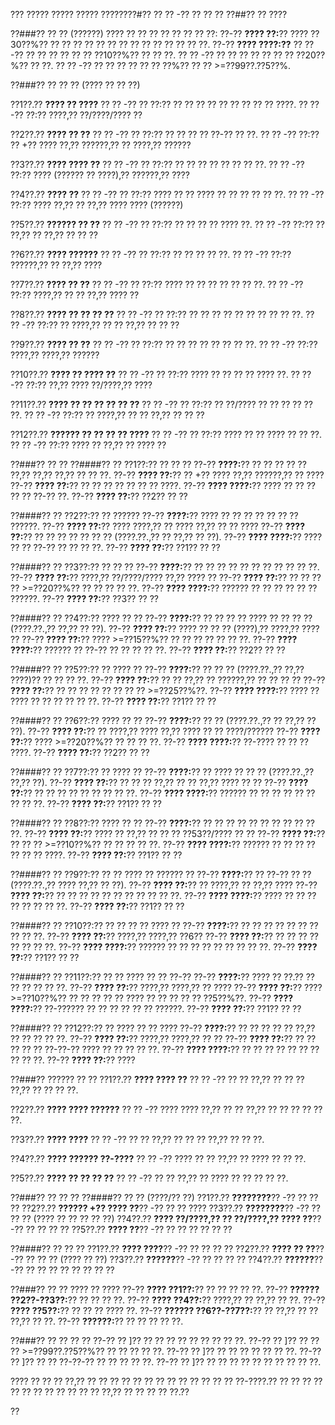 ??? ????? ????? ????? ????????#?? ?? ?? -?? ?? ?? ??
??##?? ?? ????

??###?? ?? ?? (??????)
???? ?? ?? ?? ?? ?? ?? ?? ??:
??-?? **???? ??:**?? ???? ??30??%?? ?? ?? ?? ?? ?? ?? ?? ?? ?? ?? ?? ?? ?? ??.
??-?? **???? ????:??**
?? ?? -?? ?? ?? ?? ?? ?? ?? ??10??%?? ?? ?? ??.
?? ?? -?? ?? ?? ?? ?? ?? ?? ?? ??20??%?? ?? ??.
?? ?? -?? ?? ?? ?? ?? ?? ?? ??%?? ?? ?? >=??99??.??5??%.

??###?? ?? ?? ?? (???? ?? ?? ??)

??1??.?? **???? ?? ????**
??  ?? -?? ?? ??:?? ?? ?? ?? ?? ?? ?? ?? ?? ?? ????.
??  ?? -?? ??:?? ????,?? ??/????/???? ??

??2??.?? **???? ?? ??**
??  ?? -?? ?? ??:?? ?? ?? ?? ?? ??-?? ?? ??.
??  ?? -?? ??:?? ?? +?? ???? ??,?? ??????,?? ?? ????,?? ??????

??3??.?? **???? ???? ??**
??  ?? -?? ?? ??:?? ?? ?? ?? ?? ?? ?? ?? ??.
??  ?? -?? ??:?? ???? (?????? ?? ????),?? ??????,?? ????

??4??.?? **???? ??**
??  ?? -?? ?? ??:?? ???? ?? ?? ???? ?? ?? ?? ?? ?? ??.
??  ?? -?? ??:?? ???? ??,?? ?? ??,?? ???? ???? (??????)

??5??.?? **?????? ?? ??**
??  ?? -?? ?? ??:?? ?? ?? ?? ?? ???? ??.
??  ?? -?? ??:?? ?? ??,?? ?? ??,?? ?? ?? ??

??6??.?? **???? ??????**
??  ?? -?? ?? ??:?? ?? ?? ?? ?? ??.
??  ?? -?? ??:?? ??????,?? ?? ??,?? ????

??7??.?? **???? ?? ??**
??  ?? -?? ?? ??:?? ???? ?? ?? ?? ?? ?? ?? ??.
??  ?? -?? ??:?? ????,?? ?? ?? ??,?? ???? ??

??8??.?? **???? ?? ?? ?? ??**
??  ?? -?? ?? ??:?? ?? ?? ?? ?? ?? ?? ?? ?? ?? ??.
??  ?? -?? ??:?? ?? ????,?? ?? ?? ??,?? ?? ?? ??

??9??.?? **???? ?? ??**
??  ?? -?? ?? ??:?? ?? ?? ?? ?? ?? ?? ?? ??.
??  ?? -?? ??:?? ????,?? ????,?? ??????

??10??.?? **???? ?? ???? ??**
??   ?? -?? ?? ??:?? ???? ?? ?? ?? ?? ???? ??.
??   ?? -?? ??:?? ??,?? ???? ??/????,?? ????

??11??.?? **???? ?? ?? ?? ?? ?? ??**
??   ?? -?? ?? ??:?? ?? ??/???? ?? ?? ?? ?? ?? ??.
??   ?? -?? ??:?? ?? ????,?? ?? ?? ??,?? ?? ?? ??

??12??.?? **?????? ?? ?? ?? ?? ????**
??   ?? -?? ?? ??:?? ???? ?? ?? ???? ?? ?? ??.
??   ?? -?? ??:?? ???? ?? ??,?? ?? ???? ??

??###?? ?? ??
??####?? ?? ??1??:?? ?? ?? ??
??-?? **????:**?? ?? ?? ?? ?? ?? ??,?? ??,?? ??,?? ?? ?? ??.
??-?? **???? ??:**?? ?? +?? ???? ??,?? ??????,?? ?? ????
??-?? **???? ??:**?? ?? ?? ?? ?? ?? ?? ?? ????.
??-?? **???? ????:**?? ???? ?? ?? ?? ?? ?? ??-?? ??.
??-?? **???? ??:**?? ??2?? ?? ??

??####?? ?? ??2??:?? ?? ??????
??-?? **????:**?? ???? ?? ?? ?? ?? ?? ?? ?? ??????.
??-?? **???? ??:**?? ???? ????,?? ?? ???? ??,?? ?? ?? ????
??-?? **???? ??:**?? ?? ?? ?? ?? ?? ?? ?? (????.??.,?? ?? ??,?? ?? ??).
??-?? **???? ????:**?? ???? ?? ?? ??-?? ?? ?? ?? ??.
??-?? **???? ??:**?? ??1?? ?? ??

??####?? ?? ??3??:?? ?? ?? ??
??-?? **????:**?? ?? ?? ?? ?? ?? ?? ?? ?? ?? ?? ??.
??-?? **???? ??:**?? ????,?? ??/????/???? ??,?? ???? ??
??-?? **???? ??:**?? ?? ?? ?? ?? >=??20??%?? ?? ?? ?? ?? ??.
??-?? **???? ????:**?? ?????? ?? ?? ?? ?? ?? ?? ??????.
??-?? **???? ??:**?? ??3?? ?? ??

??####?? ?? ??4??:?? ???? ?? ??
??-?? **????:**?? ?? ?? ?? ?? ???? ?? ?? ?? ?? (????.??.,?? ??,?? ?? ??).
??-?? **???? ??:**?? ???? ?? ?? ?? (????),?? ????,?? ???? ??
??-?? **???? ??:**?? ???? >=??15??%?? ?? ?? ?? ?? ?? ?? ??.
??-?? **???? ????:**?? ?????? ?? ??-?? ?? ?? ?? ?? ??.
??-?? **???? ??:**?? ??2?? ?? ??

??####?? ?? ??5??:?? ?? ???? ??
??-?? **????:**?? ?? ?? ?? (????.??.,?? ??,?? ????)?? ?? ?? ?? ??.
??-?? **???? ??:**?? ?? ?? ??,?? ?? ??????,?? ?? ?? ?? ??
??-?? **???? ??:**?? ?? ?? ?? ?? ?? ?? ?? ?? >=??25??%??.
??-?? **???? ????:**?? ???? ?? ???? ?? ?? ?? ?? ?? ??.
??-?? **???? ??:**?? ??1?? ?? ??

??####?? ?? ??6??:?? ???? ?? ??
??-?? **????:**?? ?? ?? (????.??.,?? ?? ??,?? ?? ??).
??-?? **???? ??:**?? ?? ????,?? ???? ??,?? ???? ?? ?? ????/??????
??-?? **???? ??:**?? ???? >=??20??%?? ?? ?? ?? ??.
??-?? **???? ????:**?? ??-???? ?? ?? ?? ????.
??-?? **???? ??:**?? ??2?? ?? ??

??####?? ?? ??7??:?? ?? ???? ??
??-?? **????:**?? ?? ???? ?? ?? ?? (????.??.,?? ??,?? ??).
??-?? **???? ??:**?? ?? ?? ?? ??,?? ?? ?? ??,?? ???? ?? ??
??-?? **???? ??:**?? ?? ?? ?? ?? ?? ?? ?? ?? ??.
??-?? **???? ????:**?? ?????? ?? ?? ?? ?? ?? ?? ?? ?? ??.
??-?? **???? ??:**?? ??1?? ?? ??

??####?? ?? ??8??:?? ???? ?? ??
??-?? **????:**?? ?? ?? ?? ?? ?? ?? ?? ?? ?? ?? ??.
??-?? **???? ??:**?? ???? ?? ??,?? ?? ?? ?? ??53??/???? ?? ??
??-?? **???? ??:**?? ?? ?? ?? >=??10??%?? ?? ?? ?? ?? ??.
??-?? **???? ????:**?? ?????? ?? ?? ?? ?? ?? ?? ?? ????.
??-?? **???? ??:**?? ??1?? ?? ??

??####?? ?? ??9??:?? ?? ?? ???? ?? ?????? ??
??-?? **????:**?? ?? ??-?? ?? ?? (????.??.,?? ???? ??,?? ?? ??).
??-?? **???? ??:**?? ?? ????,?? ?? ??,?? ????
??-?? **???? ??:**?? ?? ?? ?? ?? ?? ?? ?? ?? ?? ?? ??.
??-?? **???? ????:**?? ???? ?? ?? ?? ?? ?? ?? ?? ??.
??-?? **???? ??:**?? ??1?? ?? ??

??####?? ?? ??10??:?? ?? ?? ?? ?? ???? ??
??-?? **????:**?? ?? ?? ?? ?? ?? ?? ?? ?? ?? ??.
??-?? **???? ??:**?? ????,?? ????,?? ??6??
??-?? **???? ??:**?? ?? ?? ?? ?? ?? ?? ?? ??.
??-?? **???? ????:**?? ?????? ?? ?? ?? ?? ?? ?? ?? ?? ??.
??-?? **???? ??:**?? ??1?? ?? ??

??####?? ?? ??11??:?? ?? ?? ???? ?? ?? ??-??
??-?? **????:**?? ???? ?? ??.?? ?? ?? ?? ?? ?? ??.
??-?? **???? ??:**?? ????,?? ????,?? ?? ????
??-?? **???? ??:**?? ???? >=??10??%?? ?? ?? ?? ?? ?? ???? ?? ?? ?? ?? ?? ??5??%??.
??-?? **???? ????:**?? ??-?????? ?? ?? ?? ?? ?? ?? ??????.
??-?? **???? ??:**?? ??1?? ?? ??

??####?? ?? ??12??:?? ?? ???? ?? ?? ????
??-?? **????:**?? ?? ?? ?? ?? ?? ??,?? ?? ?? ?? ?? ??.
??-?? **???? ??:**?? ????,?? ????,?? ?? ??
??-?? **???? ??:**?? ?? ?? ?? ?? ?? ??-??-?? ???? ?? ?? ?? ?? ??.
??-?? **???? ????:**?? ?? ?? ?? ?? ?? ?? ?? ?? ?? ??.
??-?? **???? ??:**?? ????

??###?? ?????? ?? ??
??1??.?? **???? ???? ??**
??  ?? -?? ?? ?? ??,?? ?? ?? ?? ??,?? ?? ?? ?? ??.

??2??.?? **???? ???? ??????**
??  ?? -?? ???? ???? ??,?? ?? ?? ??,?? ?? ?? ?? ?? ?? ??.

??3??.?? **???? ????**
??  ?? -?? ?? ?? ??,?? ?? ?? ?? ??,?? ?? ?? ??.

??4??.?? **???? ?????? ??-????**
??  ?? -?? ???? ?? ?? ??,?? ?? ???? ?? ?? ??.

??5??.?? **???? ?? ?? ?? ??**
??  ?? -?? ?? ?? ??,?? ?? ???? ?? ?? ?? ?? ??.

??###?? ?? ?? ??
??####?? ?? ?? (????/?? ??)
??1??.?? **????????**?? -?? ?? ?? ??
??2??.?? **?????? +?? ???? ??**?? -?? ?? ?? ????
??3??.?? **????????**?? -?? ?? ?? ?? (???? ?? ?? ?? ?? ??)
??4??.?? **???? ??/????,?? ?? ??/????,?? ???? ??**?? -?? ?? ?? ?? ??
??5??.?? **???? ??**?? -?? ?? ?? ?? ?? ?? ??

??####?? ?? ?? ??
??1??.?? **???? ????**?? -?? ?? ?? ?? ??
??2??.?? **???? ?? ??**?? -?? ?? ?? ?? (???? ?? ??)
??3??.?? **??????**?? -?? ?? ?? ?? ??
??4??.?? **??????**?? -?? ?? ?? ?? ?? ?? ?? ?? ??

??###?? ?? ?? ???? ?? ????
??-?? **???? ??1??:**?? ?? ?? ?? ?? ??.
??-?? **?????? ??2??-??3??:**?? ?? ?? ?? ??.
??-?? **???? ??4??:**?? ????,?? ?? ??,?? ?? ??.
??-?? **???? ??5??:**?? ?? ?? ?? ???? ??.
??-?? **?????? ??6??-??7??:**?? ?? ??,?? ?? ?? ??,?? ?? ??.
??-?? **??????:**?? ?? ?? ?? ?? ??.

??###?? ?? ?? ?? ??
??-?? ?? ]?? ?? ?? ?? ?? ?? ?? ?? ?? ??.
??-?? ?? ]?? ?? ?? ?? >=??99??.??5??%?? ?? ?? ?? ?? ??.
??-?? ?? ]?? ?? ?? ?? ?? ?? ?? ??.
??-?? ?? ]?? ?? ?? ??-??-?? ?? ?? ?? ?? ??.
??-?? ?? ]?? ?? ?? ?? ?? ?? ?? ?? ?? ?? ??.

???? ?? ?? ?? ??,?? ?? ?? ?? ?? ?? ?? ?? ?? ?? ?? ?? ?? ?? ??-????.?? ?? ?? ?? ?? ?? ?? ?? ?? ?? ?? ?? ?? ??,?? ?? ?? ?? ?? ??.??

??